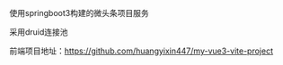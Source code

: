 使用springboot3构建的微头条项目服务


采用druid连接池


前端项目地址：https://github.com/huangyixin447/my-vue3-vite-project

